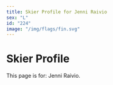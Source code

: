 ```yaml
---
title: Skier Profile for Jenni Raivio
sex: "L"
id: "224"
image: "/img/flags/fin.svg" 
---
```


# Skier Profile

This page is for: Jenni Raivio.
    
